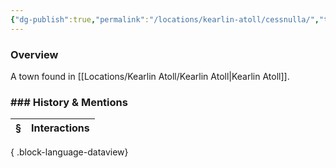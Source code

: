 ```yaml
---
{"dg-publish":true,"permalink":"/locations/kearlin-atoll/cessnulla/","tags":["Undiscovered"],"updated":"2025-07-31T14:17:45.189+01:00"}
---
```



### Overview
A town found in [[Locations/Kearlin Atoll/Kearlin Atoll\|Kearlin Atoll]].

### ### History & Mentions
| § | Interactions |
| - | ------------ |

{ .block-language-dataview}